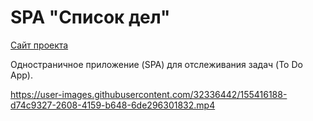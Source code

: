 # SPA "Список дел"

[Сайт проекта](https://jazzmandv.github.io/todo-app/)

Одностраничное приложение (SPA) для отслеживания задач (To Do App).

https://user-images.githubusercontent.com/32336442/155416188-d74c9327-2608-4159-b648-6de296301832.mp4

